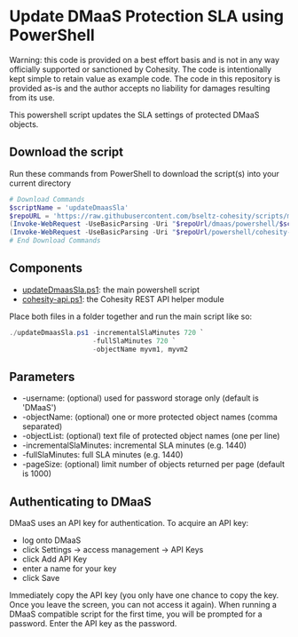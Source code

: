 # Update DMaaS Protection SLA using PowerShell

Warning: this code is provided on a best effort basis and is not in any way officially supported or sanctioned by Cohesity. The code is intentionally kept simple to retain value as example code. The code in this repository is provided as-is and the author accepts no liability for damages resulting from its use.

This powershell script updates the SLA settings of protected DMaaS objects.

## Download the script

Run these commands from PowerShell to download the script(s) into your current directory

```powershell
# Download Commands
$scriptName = 'updateDmaasSla'
$repoURL = 'https://raw.githubusercontent.com/bseltz-cohesity/scripts/master'
(Invoke-WebRequest -UseBasicParsing -Uri "$repoUrl/dmaas/powershell/$scriptName/$scriptName.ps1").content | Out-File "$scriptName.ps1"; (Get-Content "$scriptName.ps1") | Set-Content "$scriptName.ps1"
(Invoke-WebRequest -UseBasicParsing -Uri "$repoUrl/powershell/cohesity-api/cohesity-api.ps1").content | Out-File cohesity-api.ps1; (Get-Content cohesity-api.ps1) | Set-Content cohesity-api.ps1
# End Download Commands
```

## Components

* [updateDmaasSla.ps1](https://raw.githubusercontent.com/bseltz-cohesity/scripts/master/dmaas/powershell/updateDmaasSla/updateDmaasSla.ps1): the main powershell script
* [cohesity-api.ps1](https://raw.githubusercontent.com/bseltz-cohesity/scripts/master/powershell/cohesity-api/cohesity-api.ps1): the Cohesity REST API helper module

Place both files in a folder together and run the main script like so:

```powershell
./updateDmaasSla.ps1 -incrementalSlaMinutes 720 `
                     -fullSlaMinutes 720 `
                     -objectName myvm1, myvm2
```

## Parameters

* -username: (optional) used for password storage only (default is 'DMaaS')
* -objectName: (optional) one or more protected object names (comma separated)
* -objectList: (optional) text file of protected object names (one per line)
* -incrementalSlaMinutes: incremental SLA minutes (e.g. 1440)
* -fullSlaMinutes: full SLA minutes (e.g. 1440)
* -pageSize: (optional) limit number of objects returned per page (default is 1000)

## Authenticating to DMaaS

DMaaS uses an API key for authentication. To acquire an API key:

* log onto DMaaS
* click Settings -> access management -> API Keys
* click Add API Key
* enter a name for your key
* click Save

Immediately copy the API key (you only have one chance to copy the key. Once you leave the screen, you can not access it again). When running a DMaaS compatible script for the first time, you will be prompted for a password. Enter the API key as the password.

